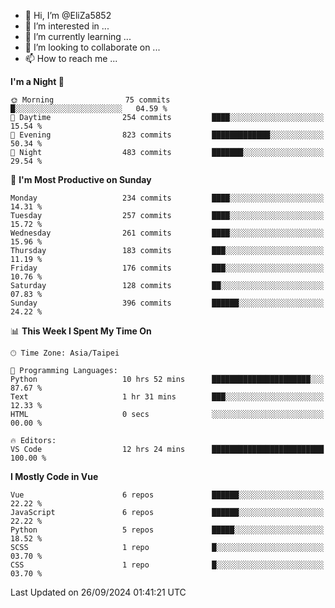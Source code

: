 - 👋 Hi, I’m @EliZa5852
- 👀 I’m interested in ...
- 🌱 I’m currently learning ...
- 💞️ I’m looking to collaborate on ...
- 📫 How to reach me ...

<!--START_SECTION:waka-->
**I'm a Night 🦉** 

```text
🌞 Morning                75 commits          █░░░░░░░░░░░░░░░░░░░░░░░░   04.59 % 
🌆 Daytime                254 commits         ████░░░░░░░░░░░░░░░░░░░░░   15.54 % 
🌃 Evening                823 commits         █████████████░░░░░░░░░░░░   50.34 % 
🌙 Night                  483 commits         ███████░░░░░░░░░░░░░░░░░░   29.54 % 
```
📅 **I'm Most Productive on Sunday** 

```text
Monday                   234 commits         ████░░░░░░░░░░░░░░░░░░░░░   14.31 % 
Tuesday                  257 commits         ████░░░░░░░░░░░░░░░░░░░░░   15.72 % 
Wednesday                261 commits         ████░░░░░░░░░░░░░░░░░░░░░   15.96 % 
Thursday                 183 commits         ███░░░░░░░░░░░░░░░░░░░░░░   11.19 % 
Friday                   176 commits         ███░░░░░░░░░░░░░░░░░░░░░░   10.76 % 
Saturday                 128 commits         ██░░░░░░░░░░░░░░░░░░░░░░░   07.83 % 
Sunday                   396 commits         ██████░░░░░░░░░░░░░░░░░░░   24.22 % 
```


📊 **This Week I Spent My Time On** 

```text
🕑︎ Time Zone: Asia/Taipei

💬 Programming Languages: 
Python                   10 hrs 52 mins      ██████████████████████░░░   87.67 % 
Text                     1 hr 31 mins        ███░░░░░░░░░░░░░░░░░░░░░░   12.33 % 
HTML                     0 secs              ░░░░░░░░░░░░░░░░░░░░░░░░░   00.00 % 

🔥 Editors: 
VS Code                  12 hrs 24 mins      █████████████████████████   100.00 % 
```

**I Mostly Code in Vue** 

```text
Vue                      6 repos             ██████░░░░░░░░░░░░░░░░░░░   22.22 % 
JavaScript               6 repos             ██████░░░░░░░░░░░░░░░░░░░   22.22 % 
Python                   5 repos             █████░░░░░░░░░░░░░░░░░░░░   18.52 % 
SCSS                     1 repo              █░░░░░░░░░░░░░░░░░░░░░░░░   03.70 % 
CSS                      1 repo              █░░░░░░░░░░░░░░░░░░░░░░░░   03.70 % 
```




 Last Updated on 26/09/2024 01:41:21 UTC
<!--END_SECTION:waka-->
